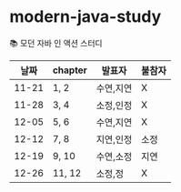 # modern-java-study
📚 모던 자바 인 액션 스터디

|날짜|chapter|발표자|불참자|
|------|---|---|---|
|11-21|1, 2|수연,지연|X|
|11-28|3, 4|소정,인정|X|
|12-05|5, 6|수연,지연|X|
|12-12|7, 8|지연,인정|소정|
|12-19|9, 10|수연,소정|지연|
|12-26|11, 12|소정,정|X|
